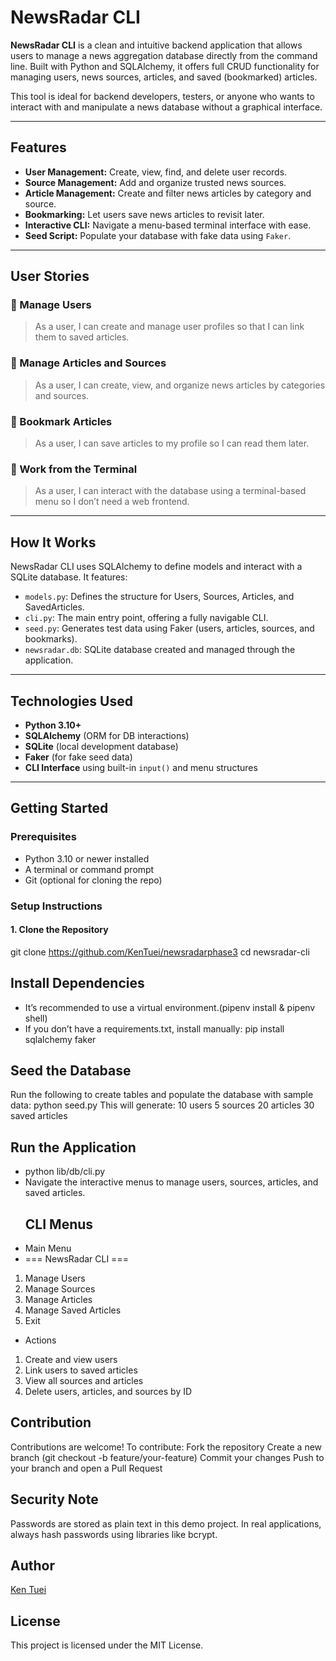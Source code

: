 # NewsRadar CLI

**NewsRadar CLI** is a clean and intuitive backend application that allows users to manage a news aggregation database directly from the command line. Built with Python and SQLAlchemy, it offers full CRUD functionality for managing users, news sources, articles, and saved (bookmarked) articles.

This tool is ideal for backend developers, testers, or anyone who wants to interact with and manipulate a news database without a graphical interface.

---

## Features

- **User Management:** Create, view, find, and delete user records.
- **Source Management:** Add and organize trusted news sources.
- **Article Management:** Create and filter news articles by category and source.
- **Bookmarking:** Let users save news articles to revisit later.
- **Interactive CLI:** Navigate a menu-based terminal interface with ease.
- **Seed Script:** Populate your database with fake data using `Faker`.

---

## User Stories

### 🔹 Manage Users  
> As a user, I can create and manage user profiles so that I can link them to saved articles.

### 🔹 Manage Articles and Sources  
> As a user, I can create, view, and organize news articles by categories and sources.

### 🔹 Bookmark Articles  
> As a user, I can save articles to my profile so I can read them later.

### 🔹 Work from the Terminal  
> As a user, I can interact with the database using a terminal-based menu so I don’t need a web frontend.

---

## How It Works

NewsRadar CLI uses SQLAlchemy to define models and interact with a SQLite database. It features:

- `models.py`: Defines the structure for Users, Sources, Articles, and SavedArticles.
- `cli.py`: The main entry point, offering a fully navigable CLI.
- `seed.py`: Generates test data using Faker (users, articles, sources, and bookmarks).
- `newsradar.db`: SQLite database created and managed through the application.

---

## Technologies Used

- **Python 3.10+**
- **SQLAlchemy** (ORM for DB interactions)
- **SQLite** (local development database)
- **Faker** (for fake seed data)
- **CLI Interface** using built-in `input()` and menu structures

---

## Getting Started

### Prerequisites

- Python 3.10 or newer installed
- A terminal or command prompt
- Git (optional for cloning the repo)

### Setup Instructions

#### 1. Clone the Repository

git clone https://github.com/KenTuei/newsradarphase3
cd newsradar-cli
 ## Install Dependencies
- It’s recommended to use a virtual environment.(pipenv install & pipenv shell)
- If you don’t have a requirements.txt, install manually:
   pip install sqlalchemy faker

## Seed the Database
Run the following to create tables and populate the database with sample data:
python seed.py
This will generate:
10 users
5 sources
20 articles
30 saved articles

## Run the Application
- python lib/db/cli.py
- Navigate the interactive menus to manage users, sources, articles, and saved articles.
  ## CLI Menus
- Main Menu
- === NewsRadar CLI ===
1. Manage Users
2. Manage Sources
3. Manage Articles
4. Manage Saved Articles
5. Exit
- Actions

1. Create and view users
2. Link users to saved articles
3. View all sources and articles
4. Delete users, articles, and sources by ID

## Contribution
Contributions are welcome!
To contribute:
Fork the repository
Create a new branch (git checkout -b feature/your-feature)
Commit your changes
Push to your branch and open a Pull Request
 ## Security Note
Passwords are stored as plain text in this demo project. In real applications, always hash passwords using libraries like bcrypt.

## Author
[Ken Tuei](https://github.com/KenTuei)

## License
This project is licensed under the MIT License.

